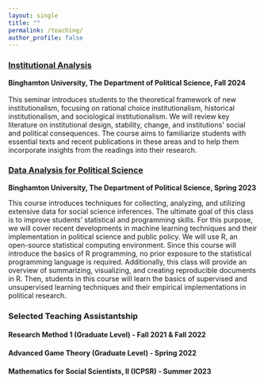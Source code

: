 ```yaml
---
layout: single
title: ""
permalink: /teaching/
author_profile: false
---
```


### <a href="/files/institutional_analysis_syllabus.pdf" target="_blank"> Institutional Analysis</a>
**Binghamton University, The Department of Political Science, Fall 2024** <br><br>
This seminar introduces students to the theoretical framework of new institutionalism, focusing on rational choice institutionalism, historical institutionalism, and sociological institutionalism. We will review key literature on institutional design, stability, change, and institutions' social and political consequences. The course aims to familiarize students with essential texts and recent publications in these areas and to help them incorporate insights from the readings into their research.  

### <a href="/files/data_analysis_syllabus.pdf" target="_blank">Data Analysis for Political Science</a>
**Binghamton University, The Department of Political Science, Spring 2023**

This course introduces techniques for collecting, analyzing, and utilizing extensive data for social science inferences. The ultimate goal of this class is to improve students’ statistical and programming skills. For this purpose, we will cover recent developments in machine learning techniques and their implementation in political science and public policy. 
We will use R, an open-source statistical computing environment. Since this course will introduce the basics of R programming, no prior exposure to the statistical programming language is required. Additionally, this class will provide an overview of summarizing, visualizing, and creating reproducible documents in R. Then, students in this course will learn the basics of supervised and unsupervised learning techniques and their empirical implementations in political research.

### Selected Teaching Assistantship
#### Research Method 1 (Graduate Level) - Fall 2021 & Fall 2022
#### Advanced Game Theory (Graduate Level) - Spring 2022
#### Mathematics for Social Scientists, II (ICPSR) - Summer 2023

